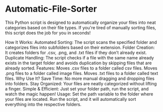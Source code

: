 # Automatic-File-Sorter

This Python script is designed to automatically organize your files into neat categories based on their file types. If you're tired of manually sorting files, this script does the job for you in seconds!

How It Works:
Automated Sorting: The script scans the specified folder and categorizes files into subfolders based on their extension.
Folder Creation: It creates folders for .csv, .png, and .txt files if they don’t already exist.
Duplicate Handling: The script checks if a file with the same name already exists in the target folder and avoids duplication by skipping files that are already sorted.
Features:
Moves .csv files to a folder called csv files.
Moves .png files to a folder called image files.
Moves .txt files to a folder called text files.
Why Use It?
Save Time: No more manual dragging and dropping files into folders.
Stay Organized: Your files are neatly categorized without lifting a finger.
Simple & Efficient: Just set your folder path, run the script, and watch the magic happen!
Usage:
Set the path variable to the folder where your files are located.
Run the script, and it will automatically sort everything into the respective folders.
